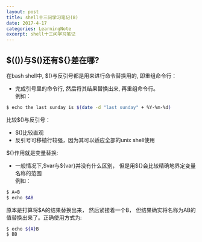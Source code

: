 ```yaml
---
layout: post
title: shell十三问学习笔记(8)
date: 2017-4-17
categories: LearningNote
excerpt: shell十三问学习笔记
---
```


## \$(())与\$()还有\${}差在哪? ##  

在bash shell中, $()与反引号都是用来进行命令替换用的, 即重组命令行：  
* 完成引号里的命令行, 然后将其结果替换出来, 再重组命令行。  
例如：  
```bash  
$ echo the last sunday is $(date -d "last sunday" + %Y-%m-%d)  
```

比较$()与反引号：  
* $()比较直观
* 反引号可移植行较强，因为其可以适应全部的unix shell使用  

${}作用就是变量替换:  
* 一般情况下,\$var与\$\{var\}并没有什么区别， 但是用${}会比较精确地界定变量名称的范围  
例如：  
```bash
$ A=B
$ echo $AB
```
原本是打算将$A的结果替换出来， 然后紧接着一个B， 但结果确实将名称为AB的值替换出来了。正确使用方式为:  
```bash
$ echo ${A}B
$ BB
```
